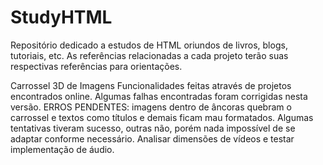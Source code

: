 # StudyHTML
 Repositório dedicado a estudos de HTML oriundos de livros, blogs, tutoriais, etc. As referências relacionadas a cada projeto terão suas respectivas referências para orientações.

Carrossel 3D de Imagens
Funcionalidades feitas através de projetos encontrados online. Algumas falhas encontradas foram corrigidas nesta versão. ERROS PENDENTES: imagens dentro de âncoras quebram o carrossel e textos como títulos e demais ficam mau formatados. Algumas tentativas tiveram sucesso, outras não, porém nada impossível de se adaptar conforme necessário. Analisar dimensões de vídeos e testar implementação de áudio.